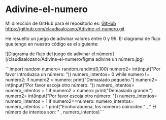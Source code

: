 # Adivine-el-numero

Mi dirección de GitHub para el repositorio es: [GitHub](https://github.com/claudiaalozano/Adivine-el-numero.git)
https://github.com/claudiaalozano/Adivine-el-numero.git

He resuelto un juego de adivinar valores entre 0 y 99.
El diagrama de flujo que tengo en nuestro código es el siguiente:

![Diagrama de flujo del juego de adivinar el número](/claudiaalozano/Adivine-el-numero/figma adivine un número.jpg)

´´´import random
numero= random.randint(0,100)
numero2= int(input("Por favor introduzca un número: "))
numero_intentos= 0
while numero != numero2:
    if numero2 < numero:
        print("Demasiado pequeño.")
        numero2= int(input("Por favor escoja otro número: "))
        numero_intentos= numero_intentos + 1
    if numero2 > numero:
        print("Demasiado grande.")
        numero2= int(input("Por favor escoja otro número: "))
        numero_intentos= numero_intentos + 1
if numero2==numero:
    numero_intentos= numero_intentos + 1
    print("Enohorabuena, los números coinciden." , " El número de intentos son: " , numero_intentos)```
